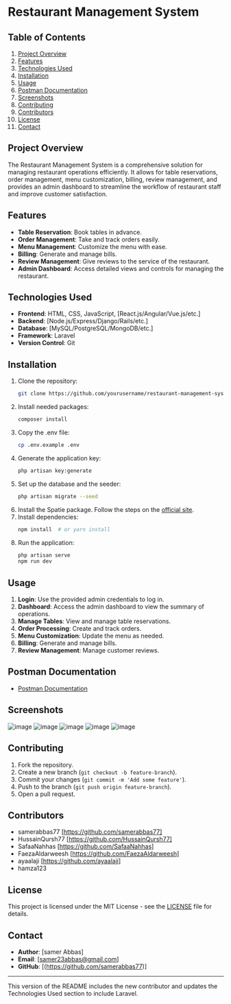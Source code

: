 # Restaurant Management System

## Table of Contents
1. [Project Overview](#project-overview)
2. [Features](#features)
3. [Technologies Used](#technologies-used)
4. [Installation](#installation)
5. [Usage](#usage)
6. [Postman Documentation](#postman-documentation)
7. [Screenshots](#screenshots)
8. [Contributing](#contributing)
9. [Contributors](#contributors)
10. [License](#license)
11. [Contact](#contact)

## Project Overview

The Restaurant Management System is a comprehensive solution for managing restaurant operations efficiently. It allows for table reservations, order management, menu customization, billing, review management, and provides an admin dashboard to streamline the workflow of restaurant staff and improve customer satisfaction.

## Features

- **Table Reservation**: Book tables in advance.
- **Order Management**: Take and track orders easily.
- **Menu Management**: Customize the menu with ease.
- **Billing**: Generate and manage bills.
- **Review Management**: Give reviews to the service of the restaurant.
- **Admin Dashboard**: Access detailed views and controls for managing the restaurant.

## Technologies Used

- **Frontend**: HTML, CSS, JavaScript, [React.js/Angular/Vue.js/etc.]
- **Backend**: [Node.js/Express/Django/Rails/etc.]
- **Database**: [MySQL/PostgreSQL/MongoDB/etc.]
- **Framework**: Laravel
- **Version Control**: Git

## Installation

1. Clone the repository:
    ```bash
    git clone https://github.com/yourusername/restaurant-management-system.git
    ```
2. Install needed packages:
    ```bash
    composer install
    ```
3. Copy the .env file:
    ```bash
    cp .env.example .env
    ```
4. Generate the application key:
    ```bash
    php artisan key:generate
    ```
5. Set up the database and the seeder:
    ```bash
    php artisan migrate --seed
    ```
6. Install the Spatie package. Follow the steps on the [official site](https://spatie.be/docs/laravel-permission/v6/introduction).
7. Install dependencies:
    ```bash
    npm install  # or yarn install
    ```
8. Run the application:
    ```bash
    php artisan serve
    npm run dev
    ```

## Usage

1. **Login**: Use the provided admin credentials to log in.
2. **Dashboard**: Access the admin dashboard to view the summary of operations.
3. **Manage Tables**: View and manage table reservations.
4. **Order Processing**: Create and track orders.
5. **Menu Customization**: Update the menu as needed.
6. **Billing**: Generate and manage bills.
7. **Review Management**: Manage customer reviews.

## Postman Documentation

- [Postman Documentation](https://documenter.getpostman.com/view/34501481/2sA3XPEP5E#e5758aa8-82a4-4a31-9f74-70f1c1356d3a)

## Screenshots

![image](https://github.com/samerabbas77/Restaurant_Focal/assets/166222783/24c6ff62-7abc-4ab8-b6c1-40a408cd5c8c)
![image](https://github.com/samerabbas77/Restaurant_Focal/assets/166222783/4f43a294-5666-485e-9048-e3f1025dc82b)
![image](https://github.com/samerabbas77/Restaurant_Focal/assets/166222783/8f55e21a-8b85-442d-8e04-f174eb3d9754)
![image](https://github.com/samerabbas77/Restaurant_Focal/assets/166222783/dbdef951-fe7e-4d0a-bf38-ad7b817215ad)
![image](https://github.com/samerabbas77/Restaurant_Focal/assets/166222783/1d1494db-6fe5-4912-a023-fabe30e7dbc4)




## Contributing

1. Fork the repository.
2. Create a new branch (`git checkout -b feature-branch`).
3. Commit your changes (`git commit -m 'Add some feature'`).
4. Push to the branch (`git push origin feature-branch`).
5. Open a pull request.

## Contributors

- samerabbas77    [https://github.com/samerabbas77]
- HussainQursh77  [https://github.com/HussainQursh77]
- SafaaNahhas     [https://github.com/SafaaNahhas]
- FaezaAldarweesh [https://github.com/FaezaAldarweesh]
- ayaalaji        [https://github.com/ayaalaji]
- hamza123        

## License

This project is licensed under the MIT License - see the [LICENSE](LICENSE) file for details.

## Contact

- **Author**: [samer Abbas]
- **Email**: [samer23abbas@gmail.com]
- **GitHub**: [(https://github.com/samerabbas77)]

---

This version of the README includes the new contributor and updates the Technologies Used section to include Laravel.

